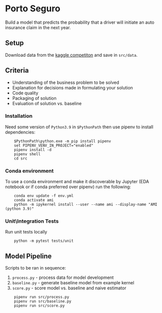 # Porto Seguro
Build a model that predicts the probability that a driver will initiate an auto insurance claim in the next year.

## Setup
Download data from the [kaggle competiton](https://www.kaggle.com/competitions/porto-seguro-safe-driver-prediction/data) and save in `src/data`.

## Criteria
- Understanding of the business problem to be solved
- Explanation for decisions made in formulating your solution
- Code quality
- Packaging of solution
- Evaluation of solution vs. baseline

### Installation
Need some version of `Python3.9` in `$PythonPath` then use pipenv to install dependencies:

```
    $PythonPath\python.exe -m pip install pipenv
    set PIPENV_VENV_IN_PROJECT="enabled"
    pipenv install -d
    pipenv shell
    cd src
```


### Conda environment
To use a conda environment and make it discoverable by Jupyter (EDA notebook or if conda preferred over pipenv) run the following:
```
    conda env update -f env.yml
    conda activate ami
    python -m ipykernel install --user --name ami --display-name "AMI (python 3.9)"
```


### Unit\Integration Tests
Run unit tests locally
```
    python -m pytest tests/unit
```


## Model Pipeline
Scripts to be ran in sequence:
1. `process.py` - process data for model development
1. `baseline.py` - generate baseline model from example kernel
1. `score.py` - score model vs. baseline and naive estimator

```
    pipenv run src/process.py
    pipenv run src/baseline.py
    pipenv run src/score.py
```